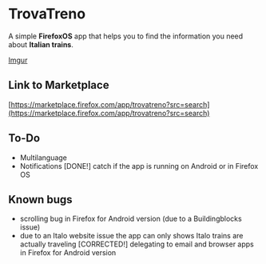 TrovaTreno
==========

A simple __FirefoxOS__ app that helps you to find the information you need about __Italian trains__.

[Imgur](http://i.imgur.com/6AVEbT0.png)


Link to Marketplace
-------------------
[https://marketplace.firefox.com/app/trovatreno?src=search](https://marketplace.firefox.com/app/trovatreno?src=search)

To-Do
----
- Multilanguage
- Notifications
[DONE!] catch if the app is running on Android or in Firefox OS

Known bugs
----------
- scrolling bug in Firefox for Android version (due to a Buildingblocks issue)
- due to an Italo website issue the app can only shows Italo trains are actually traveling
[CORRECTED!] delegating to email and browser apps in Firefox for Android version
